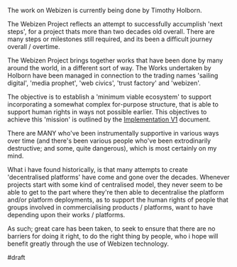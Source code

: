 The work on Webizen is currently being done by Timothy Holborn.  

The Webizen Project reflects an attempt to successfully accumplish 'next steps', for a project thats more than two decades old overall.   There are many steps or milestones still required, and its been a difficult journey overall / overtime. 

The Webizen Project brings together works that have been done by many around the world, in a different sort of way.  The Works undertaken by Holborn have been managed in connection to the trading names 'sailing digital', 'media prophet', 'web civics', 'trust factory' and 'webizen'. 

The objective is to establish a 'minimum viable ecosystem' to support incorporating a somewhat complex for-purpose structure, that is able to support human rights in ways not possible earlier. This objectives to achieve this 'mission' is outlined by the [Implementation V1](Implementation%20V1.md) document.

There are MANY who've been instrumentally supportive in various ways over time (and there's been various people who've been extrodinarily destructive; and some, quite dangerous), which is most certainly on my mind.  

What i have found historically, is that many attempts to create 'decentralised platforms' have come and gone over the decades.  Whenever projects start with some kind of centralised model, they never seem to be able to get to the part where they're then able to decentralise the platform and/or platform deployments, as to support the human rights of people that groups involved in commercialising products / platforms, want to have depending upon their works / platforms. 

As such; great care has been taken, to seek to ensure that there are no barriers for doing it right, to do the right thing by people, who i hope will benefit greatly through the use of Webizen technology.

#draft 